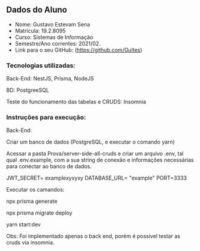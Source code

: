 ## Dados do Aluno

- Nome: Gustavo Estevam Sena   
- Matrícula: 19.2.8095
- Curso: Sistemas de Informação
- Semestre/Ano correntes: 2021/02.
- Link para o seu GitHub: (https://github.com/Gultes)


### Tecnologias utilizadas:

Back-End: NestJS, Prisma, NodeJS

BD: PostgreeSQL

Teste do funcionamento das tabelas e CRUDS: Insomnia


### Instruções para execução:

Back-End:

Criar um banco de dados (PostgreSQL, e executar o comando yarn)

Acessar a pasta Prova/server-side-all-cruds e criar um arquivo .env, tal qual .env.example, com a sua string de conexão e informações necessárias para conectar ao banco de dados.

JWT_SECRET= examplexyxyxy DATABASE_URL= "example" PORT=3333

Executar os camandos:

npx prisma generate

npx prisma migrate deploy

yarn start:dev

Obs: Foi implementado apenas o back end, porém é possível testar as cruds via insomnia.
